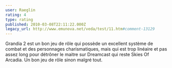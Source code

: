 ```yaml
---
user: Raeglin
rating: 4
type: rating
published: 2010-03-08T22:11:22.000Z
legacy_url: http://www.emunova.net/veda/test/11.htm#comment-13129
---
```

Grandia 2 est un bon jeu de rôle qui possède un excellent système de combat et des personnages charismatiques, mais qui est trop linéaire et pas assez long pour détrôner le maitre sur Dreamcast qui reste Skies Of Arcadia.
Un bon jeu de rôle sinon malgré tout.